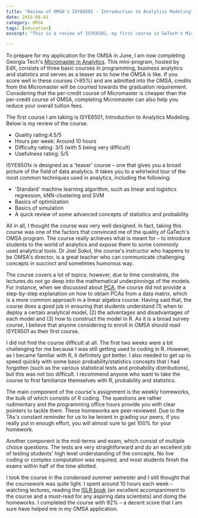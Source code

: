 ```yaml
---
title: "Review of OMSA's ISYE6501 - Introduction to Analytics Modeling"
date: 2018-08-01
category: OMSA
tags: [education]
excerpt: "This is a review of ISYE6501, my first course in GaTech's Micromaster."

---
```


To prepare for my application for the OMSA in June, I am now completing Georgia Tech's [Micromaster in Analytics](https://www.edx.org/micromasters/analytics-essential-tools-methods). This mini-program, hosted by EdX, consists of three basic courses in programming, business analytics and statistics and serves as a teaser as to how the OMSA is like. If you score well in these courses (>85%) and are admitted into the OMSA, credits from the Micromaster will be counted towards the graduation requirement. Considering that the per-credit course of Micromaster is cheaper than the per-credit course of OMSA, completing Micromaster can also help you reduce your overall tuition fees.

The first course I am taking is ISYE6501, Introduction to Analytics Modeling. Below is my review of the course.

<ul>
<li>Quality rating:4.5/5</li>
<li>Hours per week: Around 10 hours</li>
<li>Difficulty rating: 3/5 (with 5 being very difficult)</li>
<li>Usefulness rating: 5/5</li>
</ul>

ISYE6501x is designed as a 'teaser' course – one that gives you a broad picture of the field of data analytics. It takes you to a whirlwind tour of the most common techniques used in analytics, including the following:

<ul>
<li>'Standard' machine learning algorithm, such as linear and logistics regression, kNN-clustering and SVM</li>
<li> Basics of optimization</li>
<li> Basics of simulation</li>
<li> A quick review of some advanced concepts of statistics and probability</li>
</ul>

All in all, I thought the course was very well designed. In fact, taking this course was one of the factors that convinced me of the quality of GaTech's OMSA program. The course really achieves what is meant for – to introduce students to the world of analytics and expose them to some commonly used analytical tools. Dr Joel Sokol, the course's instructor who happens to be OMSA's director, is a great teacher who can communicate challenging concepts in succinct and sometimes humorous way.


The course covers a lot of topics; however, due to time constraints, the lectures do not go deep into the mathematical underpinnings of the models. For instance, when we discussed about [PCA](https://en.wikipedia.org/wiki/Principal_component_analysis), the course did not provide a step-by-step explanation on how to obtain PCAs from a data matrix, which is a more common approach in a linear algebra course. Having said that, the course does a good job in ensuring that students understand (1) when to deploy a certain analytical model, (2) the advantages and disadvantages of each model and (3) how to construct the model in R. As it is a broad survey course, I believe that anyone considering to enroll in OMSA should read ISYE6501 as their first course.


I did not find the course difficult at all. The first two weeks were a bit challenging for me because I was still getting used to coding in R. However, as I became familiar with R, it definitely got better. I also needed to get up to speed quickly with some basic probability/statistics concepts that I had forgotten (such as the various statistical tests and probability distributions), but this was not too difficult. I recommend anyone who want to take the course to first familiarize themselves with R, probability and statistics.


The main component of the course's assignment is the weekly homeworks, the bulk of which consists of R coding. The questions are rather rudimentary and the programming office hours provide you with clear pointers to tackle them. These homeworks are peer-reviewed. Due to the TAs's constant reminder for us to be lenient in grading our peers, if you really put in enough effort, you will almost sure to get 100% for your homework.


Another component is the mid-terms and exam, which consist of multiple choice questions. The tests are very straightforward and do an excellent job of testing students' high level understanding of the concepts. No live coding or complex computation was required, and most students finish the exams within half of the time allotted.


I took the course in the condensed summer semester and I still thought that the coursework was quite light. I spent around 10 hours each week – watching lectures, reading the [ISLR book](http://www-bcf.usc.edu/~gareth/ISL/) (an excellent accompaniment to the course and a must-read for any aspiring data scientists) and doing the homeworks. I completed the course with 92% – a decent score that I am sure have helped me in my OMSA application.
